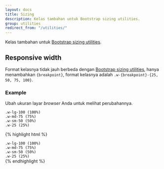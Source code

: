 ```yaml
---
layout: docs
title: Sizing
description: Kelas tambahan untuk Bootstrap sizing utilities.
group: utilities
redirect_from: "/utilities/"
---
```


Kelas tambahan untuk [Bootstrap sizing utilities](https://v4-alpha.getbootstrap.com/utilities/sizing/).

## Responsive width

Format kelasnya tidak jauh berbeda dengan [Bootstrap sizing utilities](https://v4-alpha.getbootstrap.com/utilities/sizing/), hanya menambahkan `{breakpoint}`, format kelasnya adalah `.w-{breakpoint}-{25, 50, 75, 100}`.

### Example

Ubah ukuran layar *browser* Anda untuk melihat perubahannya.

<div class="bd-example">
  <div class="p-3 bg-faded w-25 w-sm-50 w-md-75 w-lg-100">
    <div class="hidden-md-down hidden-xl-up"><code>.w-lg-100 (100%)</code></div>
    <div class="hidden-sm-down hidden-lg-up"><code>.w-md-75 (75%)</code></div>
    <div class="hidden-xs-down hidden-md-up"><code>.w-sm-50 (50%)</code></div>
    <div class="hidden-sm-up"><code>.w-25 (25%)</code></div>
  </div>
</div>

{% highlight html %}
<div class="w-25 w-sm-50 w-md-75 w-lg-100">
  <div class="hidden-md-down hidden-xl-up"><code>.w-lg-100 (100%)</code></div>
  <div class="hidden-sm-down hidden-lg-up"><code>.w-md-75 (75%)</code></div>
  <div class="hidden-xs-down hidden-md-up"><code>.w-sm-50 (50%)</code></div>
  <div class="hidden-sm-up"><code>.w-25 (25%)</code></div>
</div>
{% endhighlight %}
